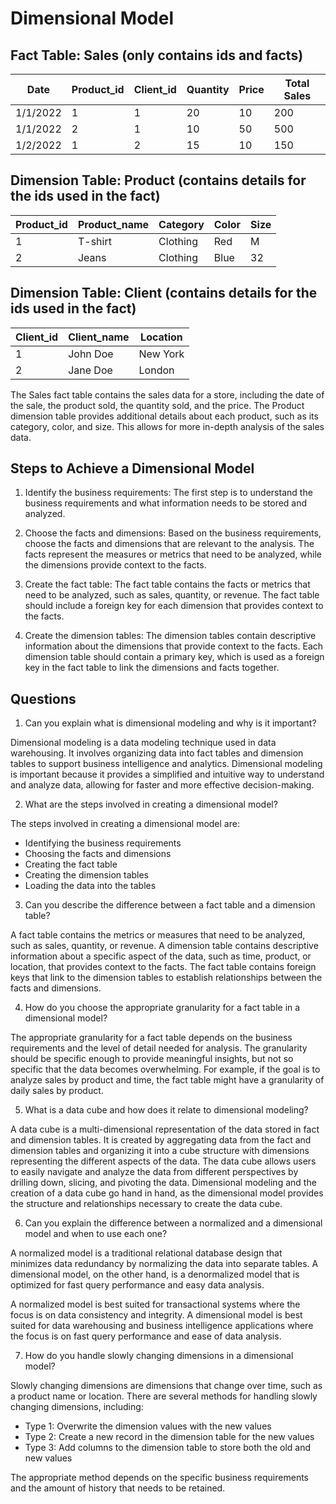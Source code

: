 
# Dimensional Model

## Fact Table: Sales (only contains ids and facts)

| Date       | Product_id | Client_id | Quantity | Price | Total Sales |
|------------|------------|-----------|----------|-------|------------|
| 1/1/2022   | 1          | 1         | 20       | 10    | 200        |
| 1/1/2022   | 2          | 1         | 10       | 50    | 500        |
| 1/2/2022   | 1          | 2         | 15       | 10    | 150        |

## Dimension Table: Product (contains details for the ids used in the fact)

| Product_id | Product_name | Category  | Color | Size |
|------------|--------------|-----------|-------|------|
| 1          | T-shirt      | Clothing  | Red   | M    |
| 2          | Jeans        | Clothing  | Blue  | 32   |

## Dimension Table: Client (contains details for the ids used in the fact)

| Client_id | Client_name  | Location |
|-----------|--------------|----------|
| 1         | John Doe     | New York |
| 2         | Jane Doe     | London   |


The Sales fact table contains the sales data for a store, including the date of the sale, the product sold, the quantity sold, and the price. The Product dimension table provides additional details about each product, such as its category, color, and size. This allows for more in-depth analysis of the sales data.

## Steps to Achieve a Dimensional Model

1. Identify the business requirements: The first step is to understand the business requirements and what information needs to be stored and analyzed.

2. Choose the facts and dimensions: Based on the business requirements, choose the facts and dimensions that are relevant to the analysis. The facts represent the measures or metrics that need to be analyzed, while the dimensions provide context to the facts.

3. Create the fact table: The fact table contains the facts or metrics that need to be analyzed, such as sales, quantity, or revenue. The fact table should include a foreign key for each dimension that provides context to the facts.

4. Create the dimension tables: The dimension tables contain descriptive information about the dimensions that provide context to the facts. Each dimension table should contain a primary key, which is used as a foreign key in the fact table to link the dimensions and facts together.

## Questions 
1. Can you explain what is dimensional modeling and why is it important?

Dimensional modeling is a data modeling technique used in data warehousing. It involves organizing data into fact tables and dimension tables to support business intelligence and analytics. Dimensional modeling is important because it provides a simplified and intuitive way to understand and analyze data, allowing for faster and more effective decision-making.

2. What are the steps involved in creating a dimensional model?

The steps involved in creating a dimensional model are:
- Identifying the business requirements
- Choosing the facts and dimensions
- Creating the fact table
- Creating the dimension tables
- Loading the data into the tables


3. Can you describe the difference between a fact table and a dimension table?

A fact table contains the metrics or measures that need to be analyzed, such as sales, quantity, or revenue. A dimension table contains descriptive information about a specific aspect of the data, such as time, product, or location, that provides context to the facts. The fact table contains foreign keys that link to the dimension tables to establish relationships between the facts and dimensions.

4. How do you choose the appropriate granularity for a fact table in a dimensional model?

The appropriate granularity for a fact table depends on the business requirements and the level of detail needed for analysis. The granularity should be specific enough to provide meaningful insights, but not so specific that the data becomes overwhelming. For example, if the goal is to analyze sales by product and time, the fact table might have a granularity of daily sales by product.

5. What is a data cube and how does it relate to dimensional modeling?

A data cube is a multi-dimensional representation of the data stored in fact and dimension tables. It is created by aggregating data from the fact and dimension tables and organizing it into a cube structure with dimensions representing the different aspects of the data. The data cube allows users to easily navigate and analyze the data from different perspectives by drilling down, slicing, and pivoting the data. Dimensional modeling and the creation of a data cube go hand in hand, as the dimensional model provides the structure and relationships necessary to create the data cube.

6. Can you explain the difference between a normalized and a dimensional model and when to use each one?

A normalized model is a traditional relational database design that minimizes data redundancy by normalizing the data into separate tables. A dimensional model, on the other hand, is a denormalized model that is optimized for fast query performance and easy data analysis. 

A normalized model is best suited for transactional systems where the focus is on data consistency and integrity. A dimensional model is best suited for data warehousing and business intelligence applications where the focus is on fast query performance and ease of data analysis.

7. How do you handle slowly changing dimensions in a dimensional model?

Slowly changing dimensions are dimensions that change over time, such as a product name or location. There are several methods for handling slowly changing dimensions, including:
- Type 1: Overwrite the dimension values with the new values
- Type 2: Create a new record in the dimension table for the new values
- Type 3: Add columns to the dimension table to store both the old and new values

The appropriate method depends on the specific business requirements and the amount of history that needs to be retained.
